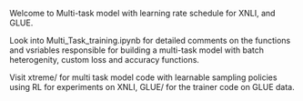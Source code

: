 Welcome to Multi-task model with learning rate schedule for XNLI, and GLUE.

Look into Multi_Task_training.ipynb for detailed comments on the functions and vsriables responsible for building a multi-task model with batch heterogenity, custom loss and accuracy functions.

Visit xtreme/ for multi task model code with learnable sampling policies using RL for experiments on XNLI, GLUE/ for the trainer code on GLUE data.
